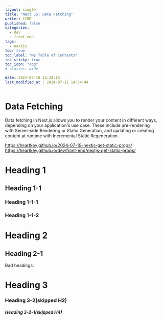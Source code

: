 ```yaml
---
layout: single
title: "Next JS: Data Fetching"
writer: CCBB
published: false
categories:
  - dev 
  - front-end
tags:
  - nextjs
toc: true
toc_label: "My Table of Contents"
toc_sticky: true
toc_icon: "cog"
# classes: wide

date: 2024-07-10 13:22:15
last_modified_at : 2024-07-11 14:34:44
---
```


# Data Fetching

Data fetching in Next.js allows you to render your content in different ways, depending on your application's use case. 
These include pre-rendering with Server-side Rendering or Static Generation, and updating or creating content at runtime with Incremental Static Regeneration.


https://heartkey.github.io/2024-07-19-nextjs-get-static-props/
https://heartkey.github.io/dev/front-end/nextjs-get-static-props/

# Heading 1
## Heading 1-1
### Heading 1-1-1
### Heading 1-1-2
# Heading 2
## Heading 2-1

Bad headings:

# Heading 3
### Heading 3-2(skipped H2)
##### Heading 3-2-1(skipped H4)